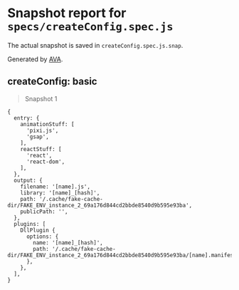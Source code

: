 # Snapshot report for `specs/createConfig.spec.js`

The actual snapshot is saved in `createConfig.spec.js.snap`.

Generated by [AVA](https://ava.li).

## createConfig: basic

> Snapshot 1

    {
      entry: {
        animationStuff: [
          'pixi.js',
          'gsap',
        ],
        reactStuff: [
          'react',
          'react-dom',
        ],
      },
      output: {
        filename: '[name].js',
        library: '[name]_[hash]',
        path: '/.cache/fake-cache-dir/FAKE_ENV_instance_2_69a176d844cd2bbde8540d9b595e93ba',
        publicPath: '',
      },
      plugins: [
        DllPlugin {
          options: {
            name: '[name]_[hash]',
            path: '/.cache/fake-cache-dir/FAKE_ENV_instance_2_69a176d844cd2bbde8540d9b595e93ba/[name].manifest.json',
          },
        },
      ],
    }
